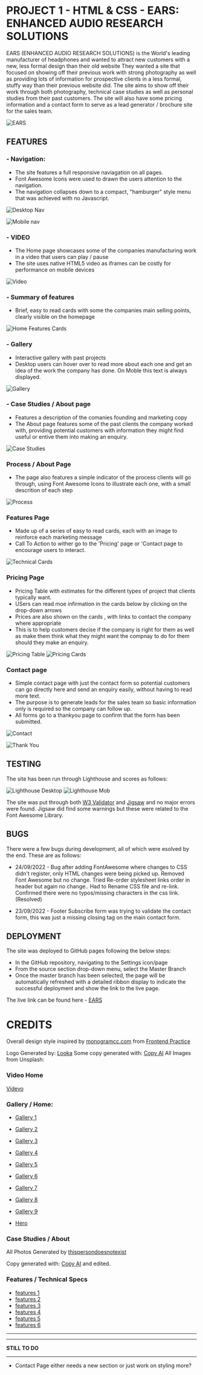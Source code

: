 # PROJECT 1 - HTML & CSS - EARS: ENHANCED AUDIO RESEARCH SOLUTIONS 
 
EARS (ENHANCED AUDIO RESEARCH SOLUTIONS) is the World's leading manufacturer of headphones and wanted to attract new customers with a new, less formal design than their old website
They wanted a site that focused on showing off their previous work with strong photography as well as providing lots of information for prospective clients in a less formal, stuffy way than their previous website did. The site aims to show off their work through both photography, technical case studies as well as personal studies from their past customers. The site will also have some pricing information and a contact form to serve as a lead generator / brochure site for the sales team.


![EARS](https://rnc-personal.github.io/CI-First-Project/readme/devices.png)

##  FEATURES

### - Navigation:

- The site features a full responsive naviagation on all pages.
- Font Awesome Icons were used to drawn the users attention to the navigation.
- The navigation collapses down to a compact, "hamburger" style menu that was achieved with no Javascript.

![Desktop Nav](https://rnc-personal.github.io/CI-First-Project/readme/dt-nav.png)

![Mobile nav](https://rnc-personal.github.io/CI-First-Project/readme/mob-nav.png)

### - VIDEO

- The Home page showcases some of the companies manufacturing work in a video that users can play / pause
- The site uses native HTML5 video as iframes can be costly for performance on mobile devices

![Video](https://rnc-personal.github.io/CI-First-Project/readme/video.png)

### - Summary of features

- Brief, easy to read cards with some the companies main selling points, clearly visible on the homepage

![Home Features Cards](https://rnc-personal.github.io/CI-First-Project/readme/features.png)

### - Gallery

- Interactive gallery with past projects
- Desktop users can hover over to read more about each one and get an idea of the work the company has done. On Moble this text is always displayed.

![Gallery](https://rnc-personal.github.io/CI-First-Project/readme/gallery.png)

### - Case Studies / About page

- Features a description of the comanies founding and marketing copy
- The About page features some of the past clients the company worked with, providing potential customers with information they might find useful or entive them into making an enquiry.

![Case Studies](https://rnc-personal.github.io/CI-First-Project/readme/case-study.png)

### Process / About Page

- The page also features a simple indicator of the process clients will go through, using Font Awesome Icons to illustrate each one, with a small descrition of each step

![Process](https://rnc-personal.github.io/CI-First-Project/readme/process.png)

### Features Page

- Made up of a series of easy to read cards, each with an image to reinforce each marketing message
- Call To Action to wither go to the 'Pricing' page or 'Contact page to encourage users to interact.

![Technical Cards](https://rnc-personal.github.io/CI-First-Project/readme/tech.png)

### Pricing Page

- Pricing Table with estimates for the different types of project that clients typically want.
- USers can read moe infirmation in the cards below by clicking on the drop-down arrows 
- Prices are also shown on the cards , with links to contact the company where appropriate
- This is to help customers decise if the company is right for them as well as make them think what they might want the compnay to do for them should they make an enquiry.

![Pricing Table](https://rnc-personal.github.io/CI-First-Project/readme/pricing-1.png)
![Pricing Cards](https://rnc-personal.github.io/CI-First-Project/readme/pricing-2.png)

### Contact page

- Simple contact page with just the contact form so potential customers can go directly here and send an enquiry easily, without having to read more text.
- The purpose is to generate leads for the sales team so basic information only is required so the company can follow up.
- All forms go to a thankyou page to confirm that the form has been submitted.

![Contact](https://rnc-personal.github.io/CI-First-Project/readme/contact.png)

![Thank You](https://rnc-personal.github.io/CI-First-Project/readme/thanks.png)


## TESTING

The site has been run through Lighthouse and scores as follows:

![Lighthouse Desktop](https://rnc-personal.github.io/CI-First-Project/readme/lighthouse-dt.png)
![Lighthouse Mob](https://rnc-personal.github.io/CI-First-Project/readme/lighthouse-mob.png)


The site was put through both [W3 Validator](https://validator.w3.org/nu/?doc=https%3A%2F%2Frnc-personal.github.io%2FCI-First-Project%2F) and [Jigsaw](https://jigsaw.w3.org/css-validator/validator?uri=https%3A%2F%2Frnc-personal.github.io%2FCI-First-Project%2F&profile=css3svg&usermedium=all&warning=1&vextwarning=&lang=en) and no major errors were found. Jigsaw did find some warnings but these were related to the Font Awesome Library.

## BUGS

There were a few bugs during development, all of which were esolved by the end. These are as follows:

* 24/09/2022 - Bug after adding FontAwesome where changes to CSS didn't register, only HTML changes were being picked up.
Removed Font Awesome but no change. Tried Re-order stylesheet links order in header but again no change..
Had to Rename CSS file and re-link. Confirmed there were no typos/missing characters in the css link. (Resolved)

* 23/09/2022 - Footer Subscribe form was trying to validate the contact form, this was just a missing closing tag on the main contact form.


## DEPLOYMENT

The site was deployed to GitHub pages following the below steps:
- In the GitHub repository, navigating to the Settings icon/page
- From the source section drop-down menu, select the Master Branch
- Once the master branch has been selected, the page will be automatically refreshed with a detailed ribbon display to indicate the successful deployment and show the link to the live page.

The live link can be found here - [EARS](https://rnc-personal.github.io/CI-First-Project/)   

# CREDITS   

Overall design style inspired by [monogramcc.com](monogramcc.com) from [Frontend Practice](https://www.frontendpractice.com/projects/monogram)

Logo Generated by: [Looka](https://looka.com)
Some copy generated with: [Copy AI](https://app.copy.ai)
All Images from Unsplash:

### Video Home

[Videvo](https://www.videvo.net/video/harshly-lit-paths-on-a-circuit-board/5145/)
### Gallery / Home:

- [Gallery 1](https://unsplash.com/photos/rhZ08YqeioU)
- [Gallery 2](https://unsplash.com/photos/PxALKgqD-nk)
- [Gallery 3](https://unsplash.com/photos/C29nFCfPVec)
- [Gallery 4](https://unsplash.com/photos/lUMj2Zv5HUE)
- [Gallery 5](https://unsplash.com/photos/tgoxr5Uu9kA)
- [Gallery 6](https://unsplash.com/photos/w5m3PIGvkqI)
- [Gallery 7](https://unsplash.com/photos/dBwadhWa-lI)
- [Gallery 8](https://unsplash.com/photos/YDZPdqv3FcA)
- [Gallery 9](https://unsplash.com/photos/7LNatQYMzm4)

- [Hero](https://unsplash.com/photos/Zam8TvEgN5o)

### Case Studies / About 

All Photos Generated by [thispersondoesnotexist](https://www.thispersondoesnotexist.com/)

Copy generated with: [Copy AI](https://app.copy.ai) and edited.


### Features / Technical Specs

- [features 1](https://unsplash.com/photos/9mSe-QS5JrA)
- [features 2](https://unsplash.com/photos/YYQSNidk0sE)
- [features 3](https://unsplash.com/photos/jXd2FSvcRr8)
- [features 4](https://unsplash.com/photos/0VGG7cqTwCo)
- [features 5](https://unsplash.com/photos/B88PgQXS4qg)
- [features 6](https://unsplash.com/photos/NGxd0beBLps)



-----------------------   


***************************************
**************STILL TO DO**************
***************************************


   

- Contact Page either needs a new section or just work on styling more? 